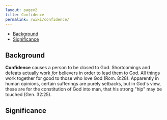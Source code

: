 ```yaml
---
layout: pagev2
title: Confidence
permalink: /wiki/confidence/
---
```

- [Background](#background)
- [Significance](#significance)

## Background

**Confidence** causes a person to be closed to God. Shortcomings and defeats actually work *for* believers in order to lead them to God. All things work together for good to those who love God (Rom. 8:28). Apparently in human opinions, certain sufferings are purely setbacks, but in God's view, these are for the constitution of God into man, that his strong "hip" may be touched (Gen. 32:25). 

## Significance
